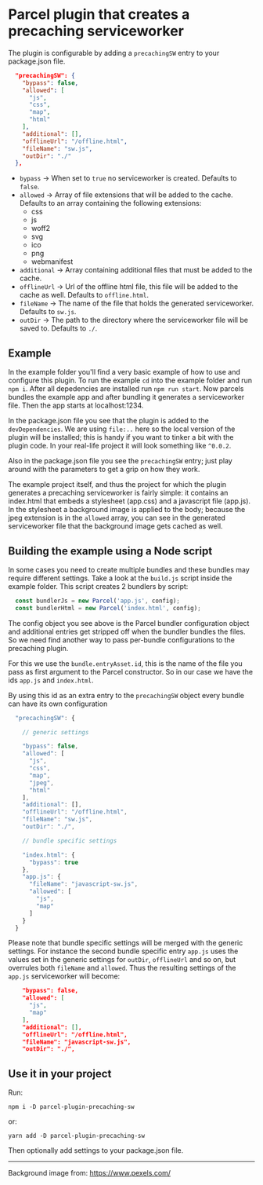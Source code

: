 # Parcel plugin that creates a precaching serviceworker

The plugin is configurable by adding a `precachingSW` entry to your package.json file.

```json
  "precachingSW": {
    "bypass": false,
    "allowed": [
      "js",
      "css",
      "map",
      "html"
    ],
    "additional": [],
    "offlineUrl": "/offline.html",
    "fileName": "sw.js",
    "outDir": "./"
  },
```

- `bypass` &rarr; When set to `true` no serviceworker is created. Defaults to `false`.
- `allowed` &rarr; Array of file extensions that will be added to the cache. Defaults to an array containing the following extensions:
  - css
  - js
  - woff2
  - svg
  - ico
  - png
  - webmanifest
- `additional` &rarr; Array containing additional files that must be added to the cache.
- `offlineUrl` &rarr; Url of the offline html file, this file will be added to the cache as well. Defaults to `offline.html`.
- `fileName` &rarr; The name of the file that holds the generated serviceworker. Defaults to `sw.js`.
- `outDir` &rarr; The path to the directory where the serviceworker file will be saved to. Defaults to `./`.


## Example

In the example folder you'll find a very basic example of how to use and configure this plugin. To run the example `cd` into the example folder and run `npm i`. After all depedencies are installed run `npm run start`. Now parcels bundles the example app and after bundling it generates a serviceworker file. Then the app starts at localhost:1234.

In the package.json file you see that the plugin is added to the `devDependencies`. We are using `file:..` here so the local version of the plugin will be installed; this is handy if you want to tinker a bit with the plugin code. In your real-life project it will look something like `^0.0.2`.

Also in the package.json file you see the `precachingSW` entry; just play around with the parameters to get a grip on how they work.

The example project itself, and thus the project for which the plugin generates a precaching serviceworker is fairly simple: it contains an index.html that embeds a stylesheet (app.css) and a javascript file (app.js). In the stylesheet a background image is applied to the body; because the jpeg extension is in the `allowed` array, you can see in the generated serviceworker file that the background image gets cached as well.


## Building the example using a Node script

In some cases you need to create multiple bundles and these bundles may require different settings. Take a look at the `build.js` script inside the example folder. This script creates 2 bundlers by script:

```javascript
  const bundlerJs = new Parcel('app.js', config);
  const bundlerHtml = new Parcel('index.html', config);
```
The config object you see above is the Parcel bundler configuration object and additional entries get stripped off when the bundler bundles the files. So we need find another way to pass per-bundle configurations to the precaching plugin.

For this we use the `bundle.entryAsset.id`, this is the name of the file you pass as first argument to the Parcel constructor. So in our case we have the ids `app.js` and `index.html`.

By using this id as an extra entry to the `precachingSW` object every bundle can have its own configuration


```javascript
  "precachingSW": {

    // generic settings

    "bypass": false,
    "allowed": [
      "js",
      "css",
      "map",
      "jpeg",
      "html"
    ],
    "additional": [],
    "offlineUrl": "/offline.html",
    "fileName": "sw.js",
    "outDir": "./",

    // bundle specific settings

    "index.html": {
      "bypass": true
    },
    "app.js": {
      "fileName": "javascript-sw.js",
      "allowed": [
        "js",
        "map"
      ]
    }
  }
```
Please note that bundle specific settings will be merged with the generic settings. For instance the second bundle specific entry `app.js` uses the values set in the generic settings for `outDir`, `offlineUrl` and so on, but overrules both `fileName` and `allowed`. Thus the resulting settings of the `app.js` serviceworker will become:

```json
    "bypass": false,
    "allowed": [
      "js",
      "map"
    ],
    "additional": [],
    "offlineUrl": "/offline.html",
    "fileName": "javascript-sw.js",
    "outDir": "./",
```

## Use it in your project

Run:

`npm i -D parcel-plugin-precaching-sw`

or:

`yarn add -D parcel-plugin-precaching-sw`

Then optionally add settings to your package.json file.

***

Background image from: https://www.pexels.com/